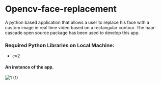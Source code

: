 # Opencv-face-replacement
A python based application that allows a user to replace his face with a custom image in real time video based on a rectangular contour.
The haar-cascade open source package has been used to develop this app.
### Required Python Libraries on Local Machine:
* cv2

#### An instance of the app.

![1 (1)](https://user-images.githubusercontent.com/46087868/177814430-1c3011b1-2d1c-4372-9e34-42f048716b47.png)
